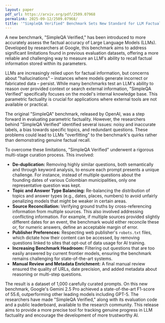 ```yaml
---
layout: paper
pdf_url: https://arxiv.org/pdf/2509.07968
permalink: 2025-09-12/2509.07968/
title: '"SimpleQA Verified" Benchmark Sets New Standard for LLM Factuality Evaluation'
---
```




A new benchmark, "SimpleQA Verified," has been introduced to more accurately assess the factual accuracy of Large Language Models (LLMs). Developed by researchers at Google, this benchmark aims to address significant limitations found in previous evaluation datasets, offering a more reliable and challenging way to measure an LLM's ability to recall factual information stored within its parameters.

LLMs are increasingly relied upon for factual information, but concerns about "hallucinations" – instances where models generate incorrect or fabricated data – persist. While many benchmarks test an LLM's ability to reason over provided context or search external information, "SimpleQA Verified" specifically focuses on the model's internal knowledge base. This parametric factuality is crucial for applications where external tools are not available or practical.

The original "SimpleQA" benchmark, released by OpenAI, was a step forward in evaluating parametric factuality. However, the researchers behind "SimpleQA Verified" identified several issues: noisy and inaccurate labels, a bias towards specific topics, and redundant questions. These problems could lead to LLMs "overfitting" to the benchmark's quirks rather than demonstrating genuine factual recall.

To overcome these limitations, "SimpleQA Verified" underwent a rigorous multi-stage curation process. This involved:

*   **De-duplication:** Removing highly similar questions, both semantically and through keyword analysis, to ensure each prompt presents a unique challenge. For instance, instead of multiple questions about the founding dates of various Colombian municipalities, only one representative question was kept.
*   **Topic and Answer Type Balancing:** Re-balancing the distribution of topics and answer types (e.g., dates, places, numbers) to avoid unfairly penalizing models that might be weaker in certain areas.
*   **Source Reconciliation:** Verifying ground truths by cross-referencing information from multiple sources. This also involved addressing conflicting information. For example, if multiple sources provided slightly different dates for an event, the benchmark would either reconcile these or, for numeric answers, define an acceptable margin of error.
*   **Publisher Preferences:** Respecting web publisher's `robots.txt` files, which dictate how their content can be accessed, by removing questions linked to sites that opt-out of data usage for AI training.
*   **Increasing Benchmark Headroom:** Filtering out questions that are too easily answered by current frontier models, ensuring the benchmark remains challenging for state-of-the-art systems.
*   **Manual Review and Metadata Enrichment:** A final manual review ensured the quality of URLs, date precision, and added metadata about reasoning or multi-step questions.

The result is a dataset of 1,000 carefully curated prompts. On this new benchmark, Google's Gemini 2.5 Pro achieved a state-of-the-art F1-score of 55.6, outperforming other leading models including GPT-5. The researchers have made "SimpleQA Verified," along with its evaluation code and a public leaderboard, available to the research community. This release aims to provide a more precise tool for tracking genuine progress in LLM factuality and encourage the development of more trustworthy AI.